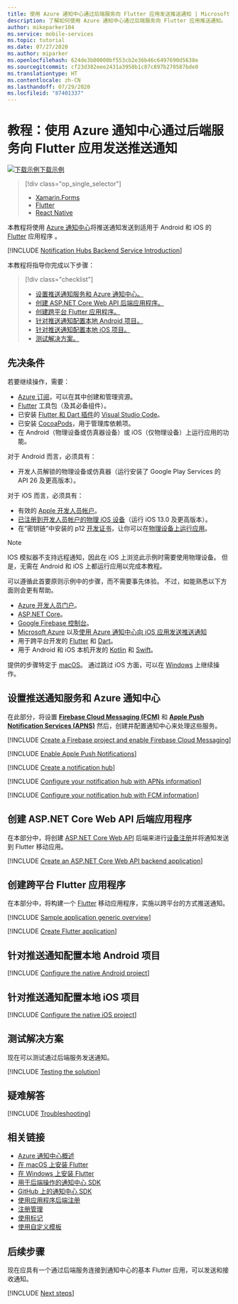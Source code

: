 ```yaml
---
title: 使用 Azure 通知中心通过后端服务向 Flutter 应用发送推送通知 | Microsoft Docs
description: 了解如何使用 Azure 通知中心通过后端服务向 Flutter 应用推送通知。
author: mikeparker104
ms.service: mobile-services
ms.topic: tutorial
ms.date: 07/27/2020
ms.author: miparker
ms.openlocfilehash: 624de3b00000bf553cb2e36b46c6497690d5638e
ms.sourcegitcommit: cf23d382eee2431a3958b1c87c897b270587bde0
ms.translationtype: HT
ms.contentlocale: zh-CN
ms.lasthandoff: 07/29/2020
ms.locfileid: "87401337"
---
```

# <a name="tutorial-send-push-notifications-to-flutter-apps-using-azure-notification-hubs-via-a-backend-service"></a>教程：使用 Azure 通知中心通过后端服务向 Flutter 应用发送推送通知  

[![下载示例](media/download.png)下载示例](https://github.com/xamcat/mobcat-samples/tree/master/notification_hub_backend_service)  

> [!div class="op_single_selector"]
>
> * [Xamarin.Forms](notification-hubs-backend-service-xamarin-forms.md)
> * [Flutter](notification-hubs-backend-service-flutter.md)
> * [React Native](notification-hubs-backend-service-react-native.md)

本教程将使用 [Azure 通知中心](https://docs.microsoft.com/azure/notification-hubs/notification-hubs-push-notification-overview)将推送通知发送到适用于 Android 和 iOS 的 [Flutter](https://flutter.dev) 应用程序 。  

[!INCLUDE [Notification Hubs Backend Service Introduction](includes/notification-hubs-backend-service-introduction.md)]

本教程将指导你完成以下步骤：

> [!div class="checklist"]
>
> * [设置推送通知服务和 Azure 通知中心。](#set-up-push-notification-services-and-azure-notification-hub)
> * [创建 ASP.NET Core Web API 后端应用程序。](#create-an-aspnet-core-web-api-backend-application)
> * [创建跨平台 Flutter 应用程序。](#create-a-cross-platform-flutter-application)
> * [针对推送通知配置本地 Android 项目。](#configure-the-native-android-project-for-push-notifications)
> * [针对推送通知配置本地 iOS 项目。](#configure-the-native-ios-project-for-push-notifications)
> * [测试解决方案。](#test-the-solution)

## <a name="prerequisites"></a>先决条件

若要继续操作，需要：

* [Azure 订阅](https://portal.azure.com)，可以在其中创建和管理资源。
* [Flutter](https://flutter.dev/docs/get-started/install) 工具包（及其必备组件）。
* 已安装 [Flutter 和 Dart 插件](https://flutter.dev/docs/get-started/editor?tab=vscode)的 [Visual Studio Code](https://code.visualstudio.com)。
* 已安装 [CocoaPods](https://guides.cocoapods.org/using/getting-started.html#installation)，用于管理库依赖项。
* 在 Android（物理设备或仿真器设备）或 iOS（仅物理设备）上运行应用的功能。

对于 Android 而言，必须具有：

* 开发人员解锁的物理设备或仿真器（运行安装了 Google Play Services 的 API 26 及更高版本）。

对于 iOS 而言，必须具有：

* 有效的 [Apple 开发人员帐户](https://developer.apple.com)。
* [已注册到开发人员帐户的物理 iOS 设备](https://help.apple.com/developer-account/#/dev40df0d9fa)（运行 iOS 13.0 及更高版本）。
* 在“密钥链”中安装的 p12 [开发证书](https://help.apple.com/developer-account/#/dev04fd06d56)，让你可以在[物理设备上运行应用](https://help.apple.com/xcode/mac/current/#/dev5a825a1ca)。

> [!NOTE]
> IOS 模拟器不支持远程通知，因此在 iOS 上浏览此示例时需要使用物理设备。 但是，无需在 Android 和 iOS 上都运行应用以完成本教程。

可以遵循此首要原则示例中的步骤，而不需要事先体验。 不过，如能熟悉以下方面则会更有帮助。

* [Azure 开发人员门户](https://developer.apple.com)。
* [ASP.NET Core](https://docs.microsoft.com/aspnet/core/introduction-to-aspnet-core?view=aspnetcore-3.1)。
* [Google Firebase 控制台](https://console.firebase.google.com/u/0/)。
* [Microsoft Azure](https://portal.azure.com) 以及[使用 Azure 通知中心向 iOS 应用发送推送通知](/azure/notification-hubs/ios-sdk-get-started.md)
* 用于跨平台开发的 [Flutter](https://flutter.dev) 和 [Dart](https://dart.dev)。
* 用于 Android 和 iOS 本机开发的 [Kotlin](https://kotlinlang.org) 和 [Swift](https://developer.apple.com/swift)。

提供的步骤特定于 [macOS](https://developer.apple.com/macos)。 通过跳过 iOS 方面，可以在 [Windows](https://www.microsoft.com/windows) 上继续操作。

## <a name="set-up-push-notification-services-and-azure-notification-hub"></a>设置推送通知服务和 Azure 通知中心

在此部分，将设置 **[Firebase Cloud Messaging (FCM)](https://firebase.google.com/docs/cloud-messaging)** 和 **[Apple Push Notification Services (APNS)](https://developer.apple.com/library/archive/documentation/NetworkingInternet/Conceptual/RemoteNotificationsPG/APNSOverview.html)** 然后，创建并配置通知中心来处理这些服务。

[!INCLUDE [Create a Firebase project and enable Firebase Cloud Messaging](includes/notification-hubs-common-enable-firebase-cloud-messaging.md)]

[!INCLUDE [Enable Apple Push Notifications](includes/notification-hubs-common-enable-apple-push-notifications.md)]

[!INCLUDE [Create a notification hub](includes/notification-hubs-common-create-notification-hub.md)]

[!INCLUDE [Configure your notification hub with APNs information](includes/notification-hubs-common-configure-with-apns-information.md)]

[!INCLUDE [Configure your notification hub with FCM information](includes/notification-hubs-common-configure-with-fcm-information.md)]

## <a name="create-an-aspnet-core-web-api-backend-application"></a>创建 ASP.NET Core Web API 后端应用程序

在本部分中，将创建 [ASP.NET Core Web API](https://dotnet.microsoft.com/apps/aspnet/apis) 后端来进行[设备注册](https://docs.microsoft.com/azure/notification-hubs/notification-hubs-push-notification-registration-management#what-is-device-registration)并将通知发送到 Flutter 移动应用。

[!INCLUDE [Create an ASP.NET Core Web API backend application](includes/notification-hubs-backend-service-web-api.md)]

## <a name="create-a-cross-platform-flutter-application"></a>创建跨平台 Flutter 应用程序

在本部分中，将构建一个 [Flutter](https://flutter.dev) 移动应用程序，实施以跨平台的方式推送通知。

[!INCLUDE [Sample application generic overview](includes/notification-hubs-backend-service-sample-app-overview.md)]

[!INCLUDE [Create Flutter application](includes/notification-hubs-backend-service-sample-app-flutter.md)]

## <a name="configure-the-native-android-project-for-push-notifications"></a>针对推送通知配置本地 Android 项目

[!INCLUDE [Configure the native Android project](includes/notification-hubs-backend-service-configure-flutter-android.md)]

## <a name="configure-the-native-ios-project-for-push-notifications"></a>针对推送通知配置本地 iOS 项目

[!INCLUDE [Configure the native iOS project](includes/notification-hubs-backend-service-configure-flutter-ios.md)]

## <a name="test-the-solution"></a>测试解决方案

现在可以测试通过后端服务发送通知。

[!INCLUDE [Testing the solution](includes/notification-hubs-backend-service-testing.md)]

## <a name="troubleshooting"></a>疑难解答

[!INCLUDE [Troubleshooting](includes/notification-hubs-backend-service-troubleshooting.md)]

## <a name="related-links"></a>相关链接

* [Azure 通知中心概述](/azure/notification-hubs/notification-hubs-push-notification-overview.md)
* [在 macOS 上安装 Flutter](https://flutter.dev/docs/get-started/install/macos)
* [在 Windows 上安装 Flutter](https://flutter.dev/docs/get-started/install/windows)
* [用于后端操作的通知中心 SDK](https://www.nuget.org/packages/Microsoft.Azure.NotificationHubs/)
* [GitHub 上的通知中心 SDK](https://github.com/Azure/azure-notificationhubs)
* [使用应用程序后端注册](/azure/notification-hubs/notification-hubs-ios-aspnet-register-user-from-backend-to-push-notification.md)
* [注册管理](/azure/notification-hubs/notification-hubs-push-notification-registration-management.md)
* [使用标记](/azure/notification-hubs/notification-hubs-tags-segment-push-message.md)
* [使用自定义模板](/azure/notification-hubs/notification-hubs-templates-cross-platform-push-messages.md)

## <a name="next-steps"></a>后续步骤

现在应具有一个通过后端服务连接到通知中心的基本 Flutter 应用，可以发送和接收通知。

[!INCLUDE [Next steps](includes/notification-hubs-backend-service-next-steps.md)]
